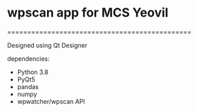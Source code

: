 # wpscan app for MCS Yeovil

==============================================

Designed using Qt Designer 

dependencies:

- Python 3.8    
- PyQt5 
- pandas
- numpy 
- wpwatcher/wpscan API  
